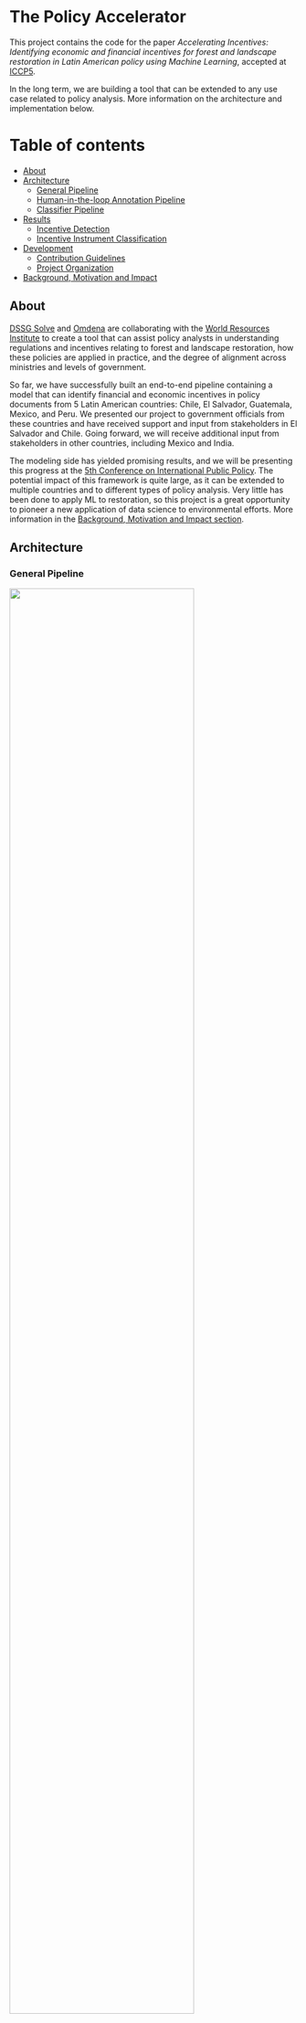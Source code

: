 # The Policy Accelerator

This project contains the code for the paper *Accelerating Incentives: Identifying economic and financial incentives for forest and landscape restoration in Latin American policy using Machine Learning*, accepted at [ICCP5](https://www.ippapublicpolicy.org/conference/icpp5/13). 

In the long term, we are building a tool that can be extended to any use case related to policy analysis. More information on the architecture and implementation below.

# Table of contents
- [About](#about)
- [Architecture](#architecture)
  - [General Pipeline](#general-pipeline)
  - [Human-in-the-loop Annotation Pipeline](#human-in-the-loop-annotation-pipeline)
  - [Classifier Pipeline](#classifier-pipeline)
- [Results](#results)
  - [Incentive Detection](#incentive-detection)
  - [Incentive Instrument Classification](#incentive-instrument-classification)
- [Development](#development)
  - [Contribution Guidelines](#contribution-guidelines)
  - [Project Organization](#project-organization)
- [Background, Motivation and Impact](#background-motivation-and-impact)

## About
[DSSG Solve](https://github.com/wri-dssg/policy-data-analyzer/blob/i77_edit_readme/images/MulticlassClassificationResults.png) and [Omdena](https://omdena.com/) are collaborating with the [World Resources Institute](https://www.wri.org/) to create a tool that can assist policy analysts in understanding regulations and incentives relating to forest and landscape restoration, how these policies are applied in practice, and the degree of alignment across ministries and levels of government.

So far, we have successfully built an end-to-end pipeline containing a model that can identify financial and economic incentives in policy documents from 5 Latin American countries: Chile, El Salvador, Guatemala, Mexico, and Peru. We presented our project to government officials from these countries and have received support and input from stakeholders in El Salvador and Chile. Going forward, we will receive additional input from stakeholders in other countries, including Mexico and India.  

The modeling side has yielded promising results, and we will be presenting this progress at the [5th Conference on International Public Policy](https://www.ippapublicpolicy.org/conference/icpp5/13). The potential impact of this framework is quite large, as it can be extended to multiple countries and to different types of policy analysis. Very little has been done to apply ML to restoration, so this project is a great opportunity to pioneer a new application of data science to environmental efforts. More information in the [Background, Motivation and Impact section](#background-motivation-and-impact).

## Architecture

### General Pipeline 
<img src="https://github.com/wri-dssg/policy-data-analyzer/blob/master/images/GeneralPipeline.png" width="80%">

### Human-in-the-loop Annotation Pipeline
<img src="https://github.com/wri-dssg/policy-data-analyzer/blob/master/images/HITLPipeline.png" width="40%">

### Classifier Pipeline
<img src="https://github.com/wri-dssg/policy-data-analyzer/blob/master/images/ClassifierPipeline.png" width="50%">

## Results
### Incentive Detection
<img src="https://github.com/wri-dssg/policy-data-analyzer/blob/master/images/BinaryClassificationResults.png" width="60%">

### Incentive Instrument Classification
<img src="https://github.com/wri-dssg/policy-data-analyzer/blob/master/images/MulticlassClassificationResults.png" width="55%">

## Development

### Contribution Guidelines

#### Steps to contribute to the master branch

*On Github*

1. Create an issue for each new bug/feature/update that you want to contribute. In the issue description, be as detailed as possible with what the expected inputs and outputs should be, and if possible what the process to solve the issue will be. 
2. Assign someone, as well as apply the respective tags (documentation, enhacement, etc.)

*On your local machine*

3. If you haven't already, accept the invite to be a member of wri-dssg! Then clone the repository using `git clone https://github.com/wri-dssg/policy-data-collector.git`
4. If you're going to work on issue #69 which is about extracting text, then create a branch for that issue: 
  ```
  git checkout -b i69_text_extraction
  ``` 
5. Once work is done, commit and push:
  ```
  git push --set-upstream origin i69_text_extraction
  ```

*Back on Github*

6. Once issue is solved, make a Pull Request (PR) on Github to merge to the master branch, and link the issue in the PR description and assign people to review. If possible, do one PR once a week to avoid merge conflicts. 
7. If the PR gets approved and merged, you can close the issue and delete the branch! 

#### Docker, reproducibility and development

 - The project's Dockerfile can be used to set up a development environment which encapsulates all dependencies necessary to run each project component. The purpose of this environment is to facilitate collaboration and reproducibility, while being able to develop and work on the project locally.
 - Future dependencies should be added either to the Dockerfile or the requirements.txt with a comment on the purpose of the specific package.

*Build the Docker image:*

    $ docker build -f Dockerfile -t policy_container . 
    
*Create a Docker container by running the image:*

    $ docker run -ti --rm -p 8888:8888 --mount source=$(pwd),target=/app,type=bind policy_container:latest  
    # $(pwd) should give you the absolute path to the project directory
    
*Launch a jupyter notebook from within the container*

    $ jupyter notebook --port=8888 --no-browser --ip=0.0.0.0 --allow-root

#### FAQs

- _I want to create a new branch starting from an old branch, how do I do that?_
    - Say you want to create `branch_2` based on `branch_1` (in other words, with `branch_1` as a starting point), then you would:
    ```
    $ git checkout -b branch_2 branch_1    
    ```
- _I want to bring the changes from one branch into mine, to keep mine updated, how do I do that?_
    - Say you want to merge `branch_1` INTO `branch_2`, then you would:
    ```
    $ git checkout branch_2   # if you aren't in branch 2 already
    $ git merge branch_1
    ```
- _If I'm working with someone in the same issue, can I contribute/push to their branch?_
    - Technically yes, but it would be safer if you would work on yours first (maybe divide the issue in smaller issues) and then open a PR to theirs once you feel ready to merge code. Alternatively you could pair program and not worry about overwritting someone else's code :)
- _Can I push directly to master?_
    - Please don't :( 
    
## Project Organization

    ├── LICENSE
    ├── README.md          <- The top-level README for developers using this project.
    |
    ├── src                <- Source code for use in this project. Code used across tasks.
    │
    ├── tasks              <- Top level folder for all tasks and code
    │   └── <task_name>        <- Folder to contain materials for one single task
    │       ├── src              <- Source code for use in this task.
    │       ├── input            <- Input files for this task
    │       ├── output           <- Output files from the task
    │       ├── notebooks        <- Place to store jupyter notebooks/R markdowns or any prototyping files (the drafts)
    │       └── README.md        <- Basic instructions on how to replicate the results from the output/run the code in src
    │
    └── requirements.txt   <- The requirements file for reproducing the analysis environment, e.g.
                             generated with `pip freeze > requirements.txt` (we will probably need to change this to include R information in the future)


Project structure based on the [cookiecutter data science project template](https://drivendata.github.io/cookiecutter-data-science/) and the [task as a quantum of workflow project template](https://hrdag.org/2016/06/14/the-task-is-a-quantum-of-workflow/). 


-------------------------------------
## Background, Motivation and Impact

We are on the verge of the United Nations Decade for Ecosystem Restoration. The Decade starts in 2021 and ushers in a global effort to drive ecosystem restoration to support climate mitigation and adaptation, water and food security, biodiversity conservation and livelihood development. In order to prepare for the decade, we must understand the enabling environment. However, to understand policies involves reading and analyzing thousands of pages of documentation across multiple sectors. Using NLP to mine policy documents, would promote knowledge sharing between stakeholders and enable rapid identification of incentives, disincentives, perverse incentives and misalignment between policies. If a lack of incentives or disincentives were discovered, this would provide an opportunity to advocate for positive change. Creating a systematic analysis tool using NLP would enable a standardized approach to generate data that can support evidence-based change.

The viability of Nature Based Solutions projects is often impeded by the lack of positive incentives to adopt practices that conserve or restore land. Perverse incentives also encourage business-as-usual practices that have a heavy carbon footprint, degrade ecosystems, exploit workers or fail to generate decent livelihoods for rural communities.

Shifting incentives in a specific jurisdiction begins with a diagnosis of the country’s existing regulations, incentives and mandates across agencies. The aim is to gain a thorough understanding of current regulations and incentives that are relevant to forest and landscape restoration, the reality of how they are applied in practice and the degree of alignment or conflict across ministries and different levels of government. Shifting incentives at international level, may require such diagnostics across multiple countries, or voluntary standards and business practices. For this purpose, natural language processing technologies are needed to expedite systematic review of the legal and policy context in the relevant jurisdictions, as well as examples of innovative incentives from other contexts.

Success will be achieved as governments or market platforms create aligned incentives across sectoral silos, remove administrative bottlenecks, or reorient incentives in line with recommendations. To advocate for change, a systematic process of analyzing incentives is needed beyond manual policy analysis. Currently manual policy analysis is the only method utilized to understand incentives. This is inadequate when considering the scale of the task.

_Description taken from: [DSSG Solve Project Description](https://www.solveforgood.org/proj/46/)_



